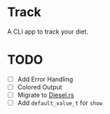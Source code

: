 # Track
A CLI app to track your diet.

# TODO
- [ ] Add Error Handling
- [ ] Colored Output
- [ ] Migrate to [Diesel.rs](https://diesel.rs)
- [ ] Add `default_value_t` for `show`
